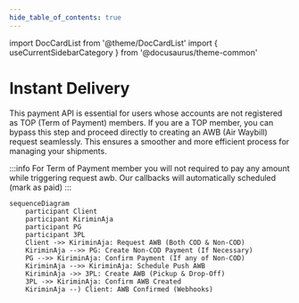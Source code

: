 ```yaml
---
hide_table_of_contents: true
---
```


import DocCardList from '@theme/DocCardList'
import { useCurrentSidebarCategory } from '@docusaurus/theme-common'


# Instant Delivery

This payment API is essential for users whose accounts are not registered as TOP (Term of Payment) members. If you are a TOP member, you can bypass this step and proceed directly to creating an AWB (Air Waybill) request seamlessly. This ensures a smoother and more efficient process for managing your shipments.

:::info
For Term of Payment member you will not required to pay any amount while triggering request awb. Our callbacks will automatically scheduled (mark as paid)
:::

```mermaid
sequenceDiagram
    participant Client
    participant KiriminAja
    participant PG
    participant 3PL
    Client ->> KiriminAja: Request AWB (Both COD & Non-COD)
    KiriminAja -->> PG: Create Non-COD Payment (If Necessary)
    PG -->> KiriminAja: Confirm Payment (If any of Non-COD)
    KiriminAja -->> KiriminAja: Schedule Push AWB
    KiriminAja ->> 3PL: Create AWB (Pickup & Drop-Off)
    3PL ->> KiriminAja: Confirm AWB Created
    KiriminAja --) Client: AWB Confirmed (Webhooks)

```


<DocCardList items={useCurrentSidebarCategory().items} />
